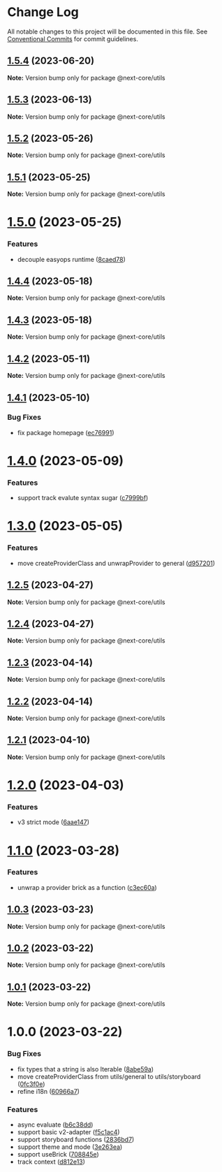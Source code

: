 # Change Log

All notable changes to this project will be documented in this file.
See [Conventional Commits](https://conventionalcommits.org) for commit guidelines.

## [1.5.4](https://github.com/easyops-cn/next-core/compare/@next-core/utils@1.5.3...@next-core/utils@1.5.4) (2023-06-20)

**Note:** Version bump only for package @next-core/utils





## [1.5.3](https://github.com/easyops-cn/next-core/compare/@next-core/utils@1.5.2...@next-core/utils@1.5.3) (2023-06-13)

**Note:** Version bump only for package @next-core/utils





## [1.5.2](https://github.com/easyops-cn/next-core/compare/@next-core/utils@1.5.1...@next-core/utils@1.5.2) (2023-05-26)

**Note:** Version bump only for package @next-core/utils





## [1.5.1](https://github.com/easyops-cn/next-core/compare/@next-core/utils@1.5.0...@next-core/utils@1.5.1) (2023-05-25)

**Note:** Version bump only for package @next-core/utils





# [1.5.0](https://github.com/easyops-cn/next-core/compare/@next-core/utils@1.4.4...@next-core/utils@1.5.0) (2023-05-25)


### Features

* decouple easyops runtime ([8caed78](https://github.com/easyops-cn/next-core/commit/8caed78ea86917369118b9bfdd6aba8acba2e046))





## [1.4.4](https://github.com/easyops-cn/next-core/compare/@next-core/utils@1.4.3...@next-core/utils@1.4.4) (2023-05-18)

**Note:** Version bump only for package @next-core/utils





## [1.4.3](https://github.com/easyops-cn/next-core/compare/@next-core/utils@1.4.2...@next-core/utils@1.4.3) (2023-05-18)

**Note:** Version bump only for package @next-core/utils





## [1.4.2](https://github.com/easyops-cn/next-core/compare/@next-core/utils@1.4.1...@next-core/utils@1.4.2) (2023-05-11)

**Note:** Version bump only for package @next-core/utils





## [1.4.1](https://github.com/easyops-cn/next-core/compare/@next-core/utils@1.4.0...@next-core/utils@1.4.1) (2023-05-10)


### Bug Fixes

* fix package homepage ([ec76991](https://github.com/easyops-cn/next-core/commit/ec76991f1b55bebbced980f43e788070e6d4f2f7))





# [1.4.0](https://github.com/easyops-cn/next-core/compare/@next-core/utils@1.3.0...@next-core/utils@1.4.0) (2023-05-09)


### Features

* support track evalute syntax sugar ([c7999bf](https://github.com/easyops-cn/next-core/commit/c7999bf45967f83db017e38544975b408564c007))





# [1.3.0](https://github.com/easyops-cn/next-core/compare/@next-core/utils@1.2.5...@next-core/utils@1.3.0) (2023-05-05)


### Features

* move createProviderClass and unwrapProvider to general ([d957201](https://github.com/easyops-cn/next-core/commit/d957201ce063875a55d3123a181dbc67ff5037d1))





## [1.2.5](https://github.com/easyops-cn/next-core/compare/@next-core/utils@1.2.4...@next-core/utils@1.2.5) (2023-04-27)

**Note:** Version bump only for package @next-core/utils





## [1.2.4](https://github.com/easyops-cn/next-core/compare/@next-core/utils@1.2.3...@next-core/utils@1.2.4) (2023-04-27)

**Note:** Version bump only for package @next-core/utils





## [1.2.3](https://github.com/easyops-cn/next-core/compare/@next-core/utils@1.2.2...@next-core/utils@1.2.3) (2023-04-14)

**Note:** Version bump only for package @next-core/utils





## [1.2.2](https://github.com/easyops-cn/next-core/compare/@next-core/utils@1.2.1...@next-core/utils@1.2.2) (2023-04-14)

**Note:** Version bump only for package @next-core/utils





## [1.2.1](https://github.com/easyops-cn/next-core/compare/@next-core/utils@1.2.0...@next-core/utils@1.2.1) (2023-04-10)

**Note:** Version bump only for package @next-core/utils





# [1.2.0](https://github.com/easyops-cn/next-core/compare/@next-core/utils@1.1.0...@next-core/utils@1.2.0) (2023-04-03)

### Features

- v3 strict mode ([6aae147](https://github.com/easyops-cn/next-core/commit/6aae147aef6c6fb8064c2477c90a45ac4349336c))

# [1.1.0](https://github.com/easyops-cn/next-core/compare/@next-core/utils@1.0.3...@next-core/utils@1.1.0) (2023-03-28)

### Features

- unwrap a provider brick as a function ([c3ec60a](https://github.com/easyops-cn/next-core/commit/c3ec60a2c7205036bec8af492e9e1a396260cbaa))

## [1.0.3](https://github.com/easyops-cn/next-core/compare/@next-core/utils@1.0.2...@next-core/utils@1.0.3) (2023-03-23)

**Note:** Version bump only for package @next-core/utils

## [1.0.2](https://github.com/easyops-cn/next-core/compare/@next-core/utils@1.0.1...@next-core/utils@1.0.2) (2023-03-22)

**Note:** Version bump only for package @next-core/utils

## [1.0.1](https://github.com/easyops-cn/next-core/compare/@next-core/utils@1.0.0...@next-core/utils@1.0.1) (2023-03-22)

**Note:** Version bump only for package @next-core/utils

# 1.0.0 (2023-03-22)

### Bug Fixes

- fix types that a string is also Iterable<string> ([8abe59a](https://github.com/easyops-cn/next-core/commit/8abe59ab7c2c62835b2ddb0a4a34572b9d4aac0c))
- move createProviderClass from utils/general to utils/storyboard ([0fc3f0e](https://github.com/easyops-cn/next-core/commit/0fc3f0e7d4a26ee5e785e7c536d8bf15a7eb26fa))
- refine i18n ([60966a7](https://github.com/easyops-cn/next-core/commit/60966a747d2e04e72ad6ec7a82251d1b94a50a07))

### Features

- async evaluate ([b6c38dd](https://github.com/easyops-cn/next-core/commit/b6c38dd764fbbcf5f131b69180b8e0d87193d921))
- support basic v2-adapter ([f5c1ac4](https://github.com/easyops-cn/next-core/commit/f5c1ac407087f8d96bf9909bdb41b5bc78517523))
- support storyboard functions ([2836bd7](https://github.com/easyops-cn/next-core/commit/2836bd73cce1dcce1c33cad72a1f053fcad2fa83))
- support theme and mode ([3e263ea](https://github.com/easyops-cn/next-core/commit/3e263ea6f38e9b5da6ebc7447e035017288ae530))
- support useBrick ([708845e](https://github.com/easyops-cn/next-core/commit/708845eb016c1514de0cae6c5b337344e34ae35e))
- track context ([d812e13](https://github.com/easyops-cn/next-core/commit/d812e13b4c0defd9bf0b4bba2b8039fc83f766b4))
